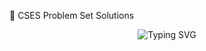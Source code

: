 🧩 CSES Problem Set Solutions
<div align="center">
  <img src="https://readme-typing-svg.herokuapp.com?font=Fira+Code&size=28&duration=3000&pause=1000&color=FF6B6B&center=true&vCenter=true&width=700&lines=Daily+CSES+Problem+Solving+%F0%9F%94%A5;Competitive+Programming+Journey+%F0%9F%9A%80;Building+Problem+Solving+Skills+%F0%9F%A7%A0" alt="Typing SVG" />
</div>


